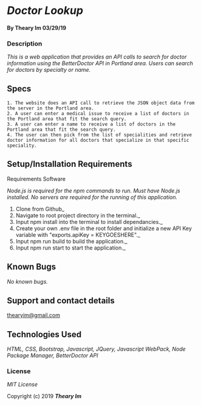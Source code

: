 # _Doctor Lookup_

#### By **Theary Im** 03/29/19

### Description

_This is a web application that provides an API calls to search for doctor information using the BetterDoctor API in Portland area. Users can search for doctors by specialty or name._

## Specs
    1. The website does an API call to retrieve the JSON object data from the server in the Portland area.
    2. A user can enter a medical issue to receive a list of doctors in the Portland area that fit the search query.
    3. A user can enter a name to receive a list of doctors in the Portland area that fit the search query.
    4. The user can then pick from the list of specialities and retrieve doctor information for all doctors that specialize in that specific speciality.

## Setup/Installation Requirements

Requirements Software

_Node.js is required for the npm commands to run. Must have Node.js installed. No servers are required for the running of this application._

1. Clone from Github_
2. Navigate to root project directory in the terminal._
3. Input npm install into the terminal to install dependancies._
4. Create your own .env file in the root folder and initialize a new API Key variable with "exports.apiKey = KEYGOESHERE"._
5. Input npm run build to build the application._
6. Input npm run start to start the application._

## Known Bugs

_No known bugs._

## Support and contact details

thearyim@gmail.com

## Technologies Used

_HTML, CSS, Bootstrap, Javascript, JQuery, Javascript WebPack, Node Package Manager, BetterDoctor API_

### License

*MIT License*

Copyright (c) 2019 **_Theary Im_**

